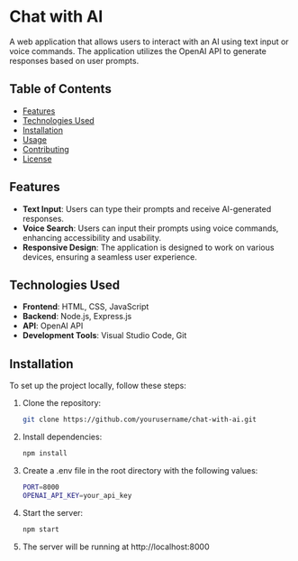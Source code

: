 # Chat with AI

A web application that allows users to interact with an AI using text input or voice commands. The application utilizes the OpenAI API to generate responses based on user prompts.

## Table of Contents
- [Features](#features)
- [Technologies Used](#technologies-used)
- [Installation](#installation)
- [Usage](#usage)
- [Contributing](#contributing)
- [License](#license)

## Features
- **Text Input**: Users can type their prompts and receive AI-generated responses.
- **Voice Search**: Users can input their prompts using voice commands, enhancing accessibility and usability.
- **Responsive Design**: The application is designed to work on various devices, ensuring a seamless user experience.

## Technologies Used
- **Frontend**: HTML, CSS, JavaScript
- **Backend**: Node.js, Express.js
- **API**: OpenAI API
- **Development Tools**: Visual Studio Code, Git

## Installation
To set up the project locally, follow these steps:

1. Clone the repository:
   ```bash
   git clone https://github.com/yourusername/chat-with-ai.git
2. Install dependencies:
   ```bash
   npm install
3. Create a .env file in the root directory with the following values:
   ```bash
   PORT=8000
   OPENAI_API_KEY=your_api_key
4. Start the server:
   ```bash
   npm start
5. The server will be running at http://localhost:8000
